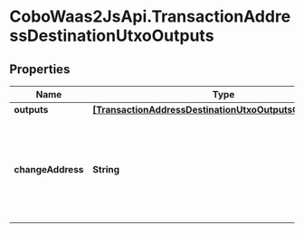 # CoboWaas2JsApi.TransactionAddressDestinationUtxoOutputs

## Properties

Name | Type | Description | Notes
------------ | ------------- | ------------- | -------------
**outputs** | [**[TransactionAddressDestinationUtxoOutputsOutputsInner]**](TransactionAddressDestinationUtxoOutputsOutputsInner.md) |  | [optional] 
**changeAddress** | **String** | The address used to receive the remaining funds or change from the transaction. | [optional] 


